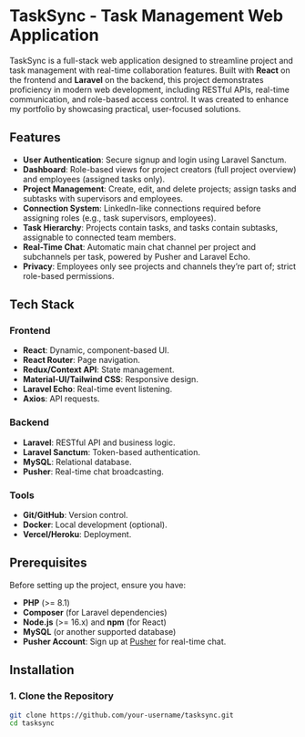 # TaskSync - Task Management Web Application

TaskSync is a full-stack web application designed to streamline project and task management with real-time collaboration features. Built with **React** on the frontend and **Laravel** on the backend, this project demonstrates proficiency in modern web development, including RESTful APIs, real-time communication, and role-based access control. It was created to enhance my portfolio by showcasing practical, user-focused solutions.

## Features
- **User Authentication**: Secure signup and login using Laravel Sanctum.
- **Dashboard**: Role-based views for project creators (full project overview) and employees (assigned tasks only).
- **Project Management**: Create, edit, and delete projects; assign tasks and subtasks with supervisors and employees.
- **Connection System**: LinkedIn-like connections required before assigning roles (e.g., task supervisors, employees).
- **Task Hierarchy**: Projects contain tasks, and tasks contain subtasks, assignable to connected team members.
- **Real-Time Chat**: Automatic main chat channel per project and subchannels per task, powered by Pusher and Laravel Echo.
- **Privacy**: Employees only see projects and channels they’re part of; strict role-based permissions.

## Tech Stack
### Frontend
- **React**: Dynamic, component-based UI.
- **React Router**: Page navigation.
- **Redux/Context API**: State management.
- **Material-UI/Tailwind CSS**: Responsive design.
- **Laravel Echo**: Real-time event listening.
- **Axios**: API requests.

### Backend
- **Laravel**: RESTful API and business logic.
- **Laravel Sanctum**: Token-based authentication.
- **MySQL**: Relational database.
- **Pusher**: Real-time chat broadcasting.

### Tools
- **Git/GitHub**: Version control.
- **Docker**: Local development (optional).
- **Vercel/Heroku**: Deployment.

## Prerequisites
Before setting up the project, ensure you have:
- **PHP** (>= 8.1)
- **Composer** (for Laravel dependencies)
- **Node.js** (>= 16.x) and **npm** (for React)
- **MySQL** (or another supported database)
- **Pusher Account**: Sign up at [Pusher](https://pusher.com/) for real-time chat.

## Installation

### 1. Clone the Repository
```bash
git clone https://github.com/your-username/tasksync.git
cd tasksync
